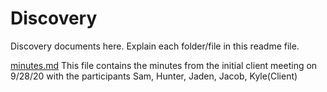 # Discovery

Discovery documents here. Explain each folder/file in this readme file.

[minutes.md](https://github.com/Line98Dev/offline-video-editing/blob/master/Discovery/minutes.md)
This file contains the minutes from the initial client meeting on 9/28/20 with the participants Sam, Hunter, Jaden, Jacob, Kyle(Client)
